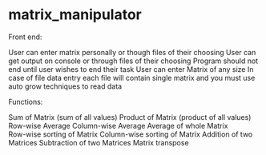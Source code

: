 # matrix_manipulator
Front end:

User can enter matrix personally or though files of their choosing
User can get output on console or through files of their choosing Program should not end until user wishes to end their task 
User can enter Matrix of any size 
In case of file data entry each file will contain single matrix and you must use auto grow techniques to read data 

Functions:

Sum of Matrix (sum of all values) 
Product of Matrix (product of all values)
Row-wise Average
Column-wise Average 
Average of whole Matrix  
Row-wise sorting of Matrix 
Column-wise sorting of Matrix 
Addition of two Matrices
Subtraction of two Matrices 
Matrix transpose
